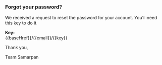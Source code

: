 ### Forgot your password?

We received a request to reset the password for your account. You'll
need this key to do it.

__Key:__  
{{baseHref}}/{{email}}/{{key}}

Thank you,

Team Samarpan
